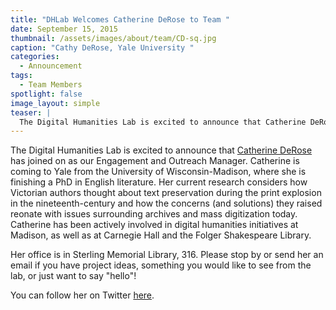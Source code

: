 ```yaml
---
title: "DHLab Welcomes Catherine DeRose to Team "
date: September 15, 2015
thumbnail: /assets/images/about/team/CD-sq.jpg
caption: "Cathy DeRose, Yale University "
categories: 
  - Announcement
tags: 
  - Team Members
spotlight: false 
image_layout: simple
teaser: |
  The Digital Humanities Lab is excited to announce that Catherine DeRose has joined on as our Engagement and Outreach Manager. Catherine is coming to Yale from the University of Wisconsin-Madison,...
---
```


The Digital Humanities Lab is excited to announce that [Catherine DeRose](https://catherinederose.wordpress.com/) has joined on as our Engagement and Outreach Manager. Catherine is coming to Yale from the University of Wisconsin-Madison, where she is finishing a PhD in English literature. Her current research considers how Victorian authors thought about text preservation during the print explosion in the nineteenth-century and how the concerns (and solutions) they raised reonate with issues surrounding archives and mass digitization today. Catherine has been actively involved in digital humanities initiatives at Madison, as well as at Carnegie Hall and the Folger Shakespeare Library.
   
Her office is in Sterling Memorial Library, 316. Please stop by or send her an email if you have project ideas, something you would like to see from the lab, or just want to say "hello"!
   
You can follow her on Twitter [here](https://twitter.com/catderose).